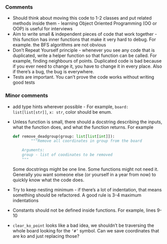 ### Comments

- Should think about moving this code to 1-2 classes and put related methods inside them - learning Object Oriented Programming (OO or OOP) is useful for interviews
- Aim to write small & independent pieces of code that work together - this function has inner functions that make it very hard to debug. For example. the BFS algorithms are not obvious
- Don’t Repeat Yourself principle - whenever you see any code that is duplicated, write a helper function so that function can be called. For example, finding neighbours of points. Duplicated code is bad because if you ever need to change it, you have to change it in every place. Also if there’s a bug, the bug is everywhere.
- Tests are important. You can’t prove the code works without writing good tests

### Minor comments

- add type hints wherever possible - For example, `board: list[list[str]]`, `x: str`, color should be enum.
- Unless function is small, there should a docstring describing the inputs, what the function does, and what the function returns. For example
    
    ```python
    def remove_deadgroup(group: list[list[int]]):
    		"""Remove all coordinates in group from the board
    
        Arguments:
        group - list of coodinates to be removed
        """
    ```
    
    Some docstrings might be one line. Some functions might not need it. Generally you want someone else (or yourself in a year from now) to quickly know what the code does.
    
- Try to keep nesting minimum - if there’s a lot of indentation, that means something should be refactored. A good rule is 3-4 maximum indentations
- Constants should not be defined inside functions. For example, lines 9-10
- `clear_ko_point` looks like a bad idea, we shouldn’t be traversing the whole board looking for the `‘#’` symbol. Can we save coordinates that are ko and just replacing those?
